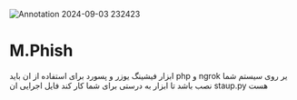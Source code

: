 ![Annotation 2024-09-03 232423](https://github.com/user-attachments/assets/2ce1efe4-b38a-4493-a9af-e6116b158094)
# M.Phish
ابزار فیشینگ یوزر و پسورد برای استفاده از ان باید php و ngrok یر روی سیستم شما نصب باشد تا ابزار به درستی برای شما کار کند فایل اجرایی ان staup.py هست
